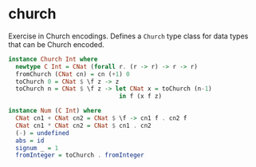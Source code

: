 # church
Exercise in Church encodings.
Defines a `Church` type class for data types that can be Church encoded.

```haskell
instance Church Int where
  newtype C Int = CNat (forall r. (r -> r) -> r -> r)
  fromChurch (CNat cn) = cn (+1) 0
  toChurch 0 = CNat $ \f z -> z
  toChurch n = CNat $ \f z -> let CNat x = toChurch (n-1)
                               in f (x f z)

instance Num (C Int) where
  CNat cn1 + CNat cn2 = CNat $ \f -> cn1 f . cn2 f
  CNat cn1 * CNat cn2 = CNat $ cn1 . cn2
  (-) = undefined
  abs = id
  signum _ = 1
  fromInteger = toChurch . fromInteger
```
